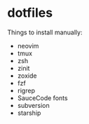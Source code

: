 # dotfiles

Things to install manually:

- neovim
- tmux
- zsh
- zinit
- zoxide
- fzf
- rigrep
- SauceCode fonts
- subversion
- starship
